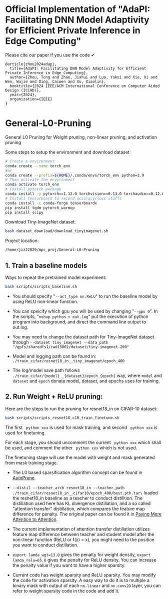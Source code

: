 # Official Implementation of "AdaPI: Facilitating DNN Model Adaptivity for Efficient Private Inference in Edge Computing"


Please cite our paper if you use the code ✔
```
@article{zhou2024adapi,
  title={AdaPI: Facilitating DNN Model Adaptivity for Efficient Private Inference in Edge Computing},
  author={Zhou, Tong and Zhao, Jiahui and Luo, Yukui and Xie, Xi and Wen, Wujie and Ding, Caiwen and Xu, Xiaolin},
  booktitle={2024 IEEE/ACM International Conference on Computer Aided Design (ICCAD)},
  year={2024},
  organization={IEEE}
}
```

# General-L0-Pruning
General L0 Pruning for Weight pruning, non-linear pruning, and activation pruning


Some steps to setup the environment and download dataset
```bash
# Create a environment
conda create --name torch_env
#or
conda create --prefix=${HOME}/.conda/envs/torch_env python=3.9
# Then activate the environment
conda activate torch_env
# Install pytorch package
conda install -y pytorch==1.12.0 torchvision==0.13.0 torchaudio==0.12.0 cudatoolkit=11.6 -c pytorch -c conda-forge
# Install tensorboard to record accuracy/loss stuffs
conda install -c conda-forge tensorboardx
pip install tqdm pytorch_warmup
pip install scipy
```

Download Tiny-ImageNet dataset:
```bash
bash dataset_download/download_tinyimagenet.sh
```

Project location: 
```bash
/home/jiz22029/mpc_proj/General-L0-Pruning
```

## 1. Train a baseline models
Ways to repeat the pretrained model experiment:
```bash
bash scripts/scripts_baseline.sh
```
- You should specify "```--act_type nn.ReLU```" to run the baseline model by using ReLU non-linear function. 
- You can speicify which gpu you will be used by changing "```--gpu 0```". In the scripts, "```nohup python > out.log```" put the execution of python program into background, and direct the command line output to out.log. <br /> 
- You may need to change the dataset path for Tiny-ImageNet dataset through ```--dataset tiny_imagenet --data_path "/gpfs/sharedfs1/cad15002/dataset/tiny-imagenet-200"```
- Model and logging path can be found in: ```./train_cifar/resnet18_in__tiny_imagenet/epoch_400```

- The log/model save path follows ```./train_cifar/{model}__{dataset}/epoch_{epoch}``` way, where ```model``` and ```dataset``` and ```epoch``` donate model, dataset, and epochs uses for training. 
 

## 2. Run Weight + ReLU pruning:

Here are the steps to run the pruning for resnet18_in on CIFAR-10 dataset: 
```bash
bash scripts/scripts_resnet18_c10_train_finetune.sh
```
The first ``` python xxx```  is used for mask training, and second ``` python xxx```  is used for finetuning. 

For each stage, you should uncomment the current ``` python xxx``` which shall be used, and comment the other ``` python xxx``` which is not used. 

The finetuning stage will use the model with weight and mask generated from mask training stage. 

- The L0 based sparsification algorithm concept can be found in [AutoPrune](https://proceedings.neurips.cc/paper_files/paper/2019/file/4efc9e02abdab6b6166251918570a307-Paper.pdf). 

- ```--distil --teacher_arch resnet18_in --teacher_path ./train_cifar/resnet18_in__cifar10/epoch_400/best.pth.tar\``` loaded the resnet18_in baseline as a teacher to conduct distilltion. The distillation used here has KL divergence distillation, and a so called "attention transfer" distillation, which compares the feature map difference for penalty. The original paper can be found it in [Paying More Attention to Attention](https://arxiv.org/abs/1612.03928).

- The current implementation of attention transfer distillation utilizes feature map difference between teacher and student model after the non-linear function (ReLU or f(x) = x), you might need to the position you want to conduct distillation. 

- ```export lamda_wgt=13.0``` gives the penalty for weight density, ```export lamda_relu=65.0``` gives the penalty for ReLU density. You can increase the penalty value if you want to have a higher sparsity. 

- Current code has weight sparsity and ReLU sparsity. You may modify the code for activation sparsity. A easy way to do it is to multiple a binary mask with output of each ```nn.linear``` and ```nn.conv2D``` layer, you can refer to weight sparsity code in the code and add it. 






